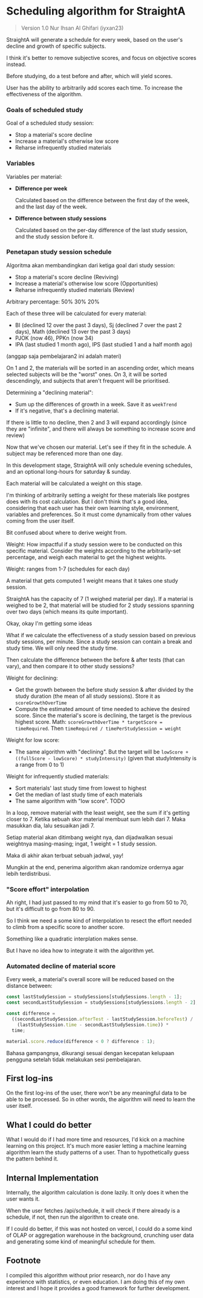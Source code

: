 # Scheduling algorithm for StraightA

> Version 1.0
> Nur Ihsan Al Ghifari (iyxan23)

StraightA will generate a schedule for every week, based on the user's decline and growth of
specific subjects.

I think it's better to remove subjective scores, and focus on objective scores instead.

Before studying, do a test before and after, which will yield scores.

User has the ability to arbitrarily add scores each time. To increase the effectiveness of the
algorithm.

### Goals of scheduled study

Goal of a scheduled study session:

- Stop a material's score decline
- Increase a material's otherwise low score
- Reharse infrequently studied materials

### Variables

Variables per material:

- **Difference per week**

  Calculated based on the difference between the first day of the week, and the last day of the week.

- **Difference between study sessions**

  Calculated based on the per-day difference of the last study session, and the study session before it.

### Penetapan study session schedule

Algoritma akan membandingkan dari ketiga goal dari study session:

- Stop a material's score decline (Reviving)
- Increase a material's otherwise low score (Opportunities)
- Reharse infrequently studied materials (Review)

Arbitrary percentage: 50% 30% 20%

Each of these three will be calculated for every material:

- BI (declined 12 over the past 3 days), Sj (declined 7 over the past 2 days), Math (declined 13 over the past 3 days)
- PJOK (now 46), PPKn (now 34)
- IPA (last studied 1 month ago), IPS (last studied 1 and a half month ago)

(anggap saja pembelajaran2 ini adalah materi)

On 1 and 2, the materials will be sorted in an ascending order, which means selected subjects will be the "worst" ones.
On 3, it will be sorted descendingly, and subjects that aren't frequent will be prioritised.

Determining a "declining material":

- Sum up the differences of growth in a week. Save it as `weekTrend`
- If it's negative, that's a declining material.

If there is little to no decline, then 2 and 3 will expand accordingly (since they are "infinite", and there will always be something to increase score and review)

Now that we've chosen our material. Let's see if they fit in the schedule. A subject may be
referenced more than one day.

In this development stage, StraightA will only schedule evening schedules, and an optional
long-hours for saturday & sunday.

Each material will be calculated a weight on this stage.

I'm thinking of arbitrarily setting a weight for these materials like postgres does with its cost
calculation. But I don't think that's a good idea, considering that each user has their own learning
style, environment, variables and preferences. So it must come dynamically from other values coming
from the user itself.

Bit confused about where to derive weight from.

Weight: How impactful if a study session were to be conducted on this specific material. Consider
the weights according to the arbitrarily-set percentage, and weigh each material to get the highest
weights.

Weight: ranges from 1-7 (schedules for each day)

A material that gets computed 1 weight means that it takes one study session.

StraightA has the capacity of 7 (1 weighed material per day). If a material is weighed to be 2, that material will be studied for 2 study sessions spanning over two days (which means its quite important).

Okay, okay I'm getting some ideas

What if we calculate the effectiveness of a study session based on previous study sessions, per minute.
Since a study session can contain a break and study time. We will only need the study time.

Then calculate the difference between the before & after tests (that can vary), and then compare it
to other study sessions?

Weight for declining:

- Get the growth between the before study session & after divided by the study duration (the mean of all study sessions). Store it as `scoreGrowthOverTime`
- Compute the estimated amount of time needed to achieve the desired score. Since the material's score is declining, the target is the previous highest score. Math: `scoreGrowthOverTime * targetScore = timeRequired`. Then `timeRequired / timePerStudySession = weight`

Weight for low score:

- The same algorithm with "declining". But the target will be `lowScore + ((fullScore - lowScore) * studyIntensity)` (given that studyIntensity is a range from 0 to 1)

Weight for infrequently studied materials:

- Sort materials' last study time from lowest to highest
- Get the median of last study time of each materials
- The same algorithm with "low score". TODO

<!-- Then combine each to a 50% 30% and 20% distribution. Except that if there isn't any declining material, it will only be 60% and 40%. -->

In a loop, remove material with the least weight, see the sum if it's getting closer to 7. Ketika sebuah skor material membuat sum lebih dari 7. Maka masukkan dia, lalu sesuaikan jadi 7.

Setiap material akan ditimbang weight nya, dan dijadwalkan sesuai weightnya masing-masing; ingat, 1 weight = 1 study session.

Maka di akhir akan terbuat sebuah jadwal, yay!

Mungkin at the end, penerima algorithm akan randomize ordernya agar lebih terdistribusi.

### "Score effort" interpolation

Ah right, I had just passed to my mind that it's easier to go from 50 to 70, but it's difficult to go from 80 to 90.

So I think we need a some kind of interpolation to resect the effort needed to climb from a specific score to another score.

Something like a quadratic interplation makes sense.

But I have no idea how to integrate it with the algorithm yet.

### Automated decline of material score

Every week, a material's overall score will be reduced based on the distance between:

```js
const lastStudySession = studySessions[studySessions.length - 1];
const secondLastStudySession = studySessions[studySessions.length - 2];

const difference =
  ((secondLastStudySession.afterTest - lastStudySession.beforeTest) /
    (lastStudySession.time - secondLastStudySession.time)) *
  time;

material.score.reduce(difference < 0 ? difference : 1);
```

Bahasa gampangnya, dikurangi sesuai dengan kecepatan kelupaan pengguna setelah tidak melakukan
sesi pembelajaran.

## First log-ins

On the first log-ins of the user, there won't be any meaningful data to be able to be processed.
So in other words, the algorithm will need to learn the user itself.

## What I could do better

What I would do if I had more time and resources, I'd kick on a machine learning on this project.
It's much more easier letting a machine learning algorithm learn the study patterns of a user. Than
to hypothetically guess the pattern behind it.

## Internal Implementation

Internally, the algorithm calculation is done lazily. It only does it when the user wants it.

When the user fetches /api/schedule, it will check if there already is a schedule, if not, then
run the algorithm to create one.

If I could do better, if this was not hosted on vercel, I could do a some kind of OLAP or
aggregation warehouse in the background, crunching user data and generating some kind of meaningful
schedule for them.

## Footnote

I compiled this algorithm without prior research, nor do I have any experience with statistics,
or even education. I am doing this of my own interest and I hope it provides a good framework for
further development.
